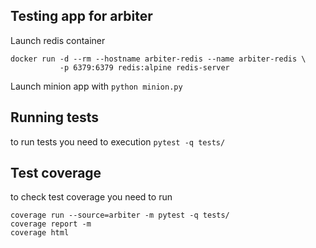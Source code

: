 ## Testing app for arbiter

Launch redis container
```
docker run -d --rm --hostname arbiter-redis --name arbiter-redis \
           -p 6379:6379 redis:alpine redis-server
```

Launch minion app with `python minion.py`

## Running tests

to run tests you need to execution `pytest -q tests/`

## Test coverage

to check test coverage you need to run
```
coverage run --source=arbiter -m pytest -q tests/
coverage report -m
coverage html
```

